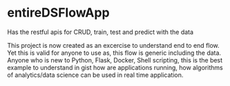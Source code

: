# entireDSFlowApp
Has the restful apis for CRUD, train, test and predict with the data

This project is now created as an excercise to understand end to end flow. Yet this is valid for anyone to use as, this flow is generic including the data.
Anyone who is new to Python, Flask, Docker, Shell scripting, this is the best example to understand in gist how are applications running, how algorithms of analytics/data science can be used in real time application.

